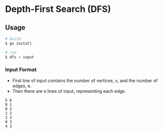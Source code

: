# Depth-First Search (DFS)

## Usage

```sh
# build
$ go install

# run
$ dfs < input
```

### Input Format
* First line of input contains the number of vertices, v, and the number of edges, e.
* Then there are e lines of input, representing each edge.

```
5 6
0 1
0 2
1 2
2 3
0 3
4 3
```